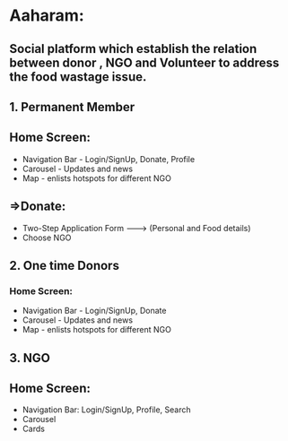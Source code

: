 # Aaharam:

## Social platform which establish the relation between donor , NGO and Volunteer to address the food wastage issue.

## 1. Permanent Member

## Home Screen:

<ul> 
<li>Navigation Bar - Login/SignUp, Donate, Profile</li>
<li>Carousel - Updates and news</li>
<li>Map - enlists hotspots for different NGO</li>

</ul>

## =>Donate:

<ul>
<li>Two-Step Application Form ---> (Personal and Food details)</li>
<li>Choose NGO</li>

</ul>

## 2. One time Donors

### Home Screen:

<ul> 
<li>Navigation Bar - Login/SignUp, Donate</li>
<li>Carousel - Updates and news</li>
<li>Map - enlists hotspots for different NGO</li>

</ul>

## 3. NGO

## Home Screen:

<ul>
	<li> Navigation Bar: Login/SignUp, Profile, Search</li>
	<li>Carousel</li>
	<li> Cards</li>
</ul>
